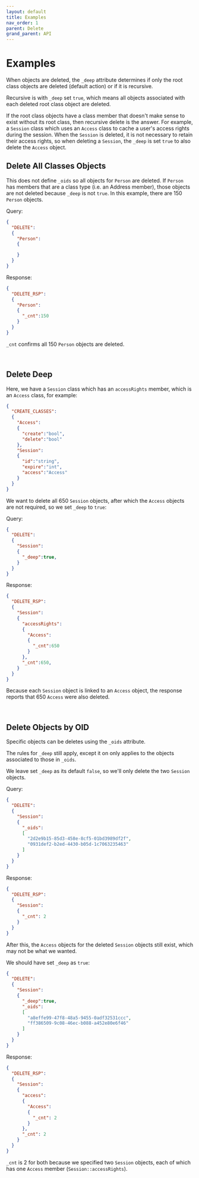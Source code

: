 ```yaml
---
layout: default
title: Examples
nav_order: 1
parent: Delete
grand_parent: API
---
```


# Examples

When objects are deleted, the `_deep` attribute determines if only the root class objects are deleted (default action) or if it is recursive.

Recursive is with `_deep` set `true`, which means all objects associated with each deleted root class object are deleted.

If the root class objects have a class member that doesn't make sense to exist without its root class, then recursive delete is the answer. For example, a `Session` class which uses an `Access` class to cache a user's access rights during the session. When the `Session` is deleted, it is not necessary to retain their access rights, so when deleting a `Session`, the `_deep` is set `true` to also delete the `Access` object.


## Delete All Classes Objects
This does not define `_oids` so all objects for `Person` are deleted.
If `Person` has members that are a class type (i.e. an Address member), those objects are not deleted because `_deep` is not `true`.
In this example, there are 150 `Person` objects.

Query:

```json
{
  "DELETE":
  {
    "Person":
    {

    }
  }
}
```

Response:

```json
{
  "DELETE_RSP":
  {
    "Person":
    {
      "_cnt":150
    }
  }
}
```

`_cnt` confirms all 150 `Person` objects are deleted.

<br/>

## Delete Deep
Here, we have a `Session` class which has an `accessRights` member, which is an `Access` class, for example:

```json
{
  "CREATE_CLASSES":
  {
    "Access":
    {
      "create":"bool",
      "delete":"bool"
    },
    "Session":
    {
      "id":"string",
      "expire":"int",
      "access":"Access"
    }
  }
}
```

We want to delete all 650 `Session` objects, after which the `Access` objects are not required, so we set `_deep` to `true`:


Query:

```json
{
  "DELETE":
  {
    "Session":
    {
      "_deep":true,
    }
  }
}
```


Response:

```json
{
  "DELETE_RSP":
  {
    "Session":
    {
      "accessRights":
      {
        "Access":
        {
          "_cnt":650
        }
      },
      "_cnt":650,
    }
  }
}
```

Because each `Session` object is linked to an `Access` object, the response reports that 650 `Access` were also deleted.

<br/>


## Delete Objects by OID
Specific objects can be deletes using the `_oids` attribute.

The rules for `_deep` still apply, except it on only applies to the objects associated to those in `_oids`.

We leave set `_deep` as its default `false`, so we'll only delete the two `Session` objects.


Query:

```json
{
  "DELETE":
  {
    "Session":
    {
      "_oids":
      [
        "2d2e9b15-85d3-458e-8cf5-01bd3989df2f",
        "0931def2-b2ed-4430-b05d-1c7063235463"
      ]
    }
  }
}
```

Response:
```json
{
  "DELETE_RSP":
  {
    "Session":
    {
      "_cnt": 2
    }
  }
}
```

After this, the `Access` objects for the deleted `Session` objects still exist, which may not be what we wanted.

We should have set `_deep` as `true`:

```json
{
  "DELETE":
  {
    "Session":
    {
      "_deep":true,
      "_oids":
      [
        "a8effe99-47f8-48a5-9455-0adf32531ccc",
        "ff386509-9c08-46ec-b088-a452e80e6f46"
      ]
    }
  }
}
```


Response:

```json
{
  "DELETE_RSP":
  {
    "Session":
    {
      "access":
      {
        "Access":
        {
          "_cnt": 2
        }
      },
      "_cnt": 2
    }
  }
}
```

`_cnt` is 2 for both because we specified two `Session` objects, each of which has one `Access` member (`Session::accessRights`).